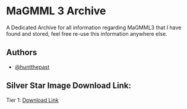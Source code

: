 # MaGMML 3 Archive

A Dedicated Archive for all information regarding MaGMML3 that I have found and stored, feel free re-use this information anywhere else.


## Authors

- [@huntthepast](https://github.com/huntthepast)


## Silver Star Image Download Link:

Tier 1: [Download Link](https://github.com/huntthepast/magmml3_archive/releases/download/v.0.1.0/Tier.1.Star.zip)

